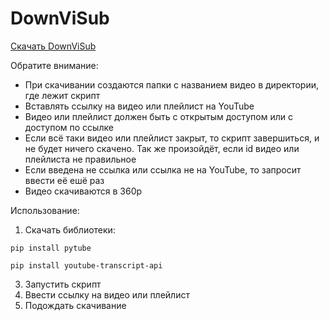 # DownViSub

[Скачать DownViSub](https://github.com/xxDikeY/DownViSub/blob/main/DownViSub.py)

Обратите внимание:
- При скачивании создаются папки с названием видео в директории, где лежит скрипт
- Вставлять ссылку на видео или плейлист на YouTube
- Видео или плейлист должен быть с открытым доступом или с доступом по ссылке
- Если всё таки видео или плейлист закрыт, то скрипт завершиться, и не будет ничего скачено. Так же произойдёт, если id видео или плейлиста не правильное
- Если введена не ссылка или ссылка не на YouTube, то запросит ввести её ешё раз
- Видео скачиваются в 360p

Использование:
1) Скачать библиотеки:
   
```
pip install pytube
```
```
pip install youtube-transcript-api
```

3) Запустить скрипт
4) Ввести ссылку на видео или плейлист
5) Подождать скачивание
